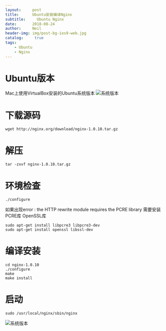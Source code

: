 ```yaml
---
layout:     post
title:      Ubuntu安装编译Nginx
subtitle:	  Ubuntu Nginx
date:       2018-08-24
author:     Neil
header-img: img/post-bg-ios9-web.jpg
catalog: 	 true
tags:
    - Ubuntu
    - Nginx
---
```


# Ubuntu版本
Mac上使用VirtualBox安装的Ubuntu系统版本
![系统版本](https://ws4.sinaimg.cn/large/006tNbRwly1fukxqqr3z0j31kw04twfk.jpg)

# 下载源码
```
wget http://nginx.org/download/nginx-1.0.10.tar.gz
```
# 解压
```
tar -zxvf nginx-1.0.10.tar.gz
```

# 环境检查
```
./configure 
```
如果出现error : the HTTP rewrite module requires the PCRE library 需要安装PCRE库 OpenSSL库

```
sudo apt-get install libpcre3 libpcre3-dev  
sudo apt-get install openssl libssl-dev 
```


# 编译安装
```
cd nginx-1.0.10
./configure 
make
make install
```

# 启动
```
sudo /usr/local/nginx/sbin/nginx
```
![系统版本](https://ws1.sinaimg.cn/large/006tNbRwly1fukyqhvg1bj31kw06m0tu.jpg)








 

